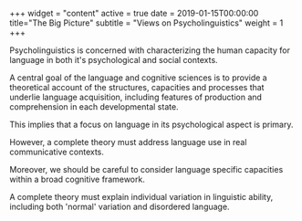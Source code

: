 +++
widget = "content"
active = true
date = 2019-01-15T00:00:00
title="The Big Picture"
subtitle = "Views on Psycholinguistics"
weight = 1 
+++

Psycholinguistics is concerned with characterizing the human capacity for language in both it's psychological and social contexts.

A central goal of the language and cognitive sciences is to provide a theoretical account of the structures, capacities and processes that underlie language acquisition, including features of production and comprehension in each developmental state.

This implies that a focus on language in its psychological aspect is primary.

However, a complete theory must address language use in real communicative contexts.

Moreover, we should be careful to consider language specific capacities within a broad cognitive framework.

A complete theory must explain individual variation in linguistic ability, including both 'normal' variation and disordered language.

